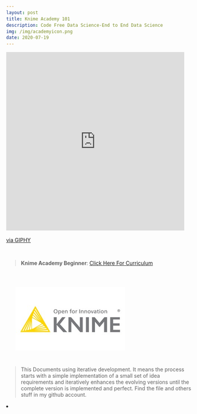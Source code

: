 ```yaml
---
layout: post
title: Knime Academy 101
description: Code Free Data Science-End to End Data Science
img: /img/academyicon.png
date: 2020-07-19
---
```



<iframe src="https://giphy.com/embed/l2JBygxaUuh8aJ6YHn" width="480" height="480" frameBorder="0" class="giphy-embed" allowFullScreen></iframe><p><a href="https://giphy.com/gifs/after-effects-tao-trapcodetao-l2JBygxaUuh8aJ6YHn">via GIPHY</a></p>

<Br>


> **Knime Academy Beginner**: <a href="https://itsmecevi.github.io/knime-academy-101/">Click Here For Curriculum</a>



<Br>
  
<img class="col one right" src="/img/knime1.jpg" style="padding:25px">

<Br>

> This Documents using iterative development. It means the process starts with a simple implementation of a small set of idea requirements and iteratively enhances the evolving versions until the complete version is implemented and perfect.
> Find the file and others stuff in my github account.


<li>
<a id="icon" href="https://github.com/itsmecevi" target="_blank"><i class="fa fa-github fa-fw fa-2x"></i></a>
</li>
